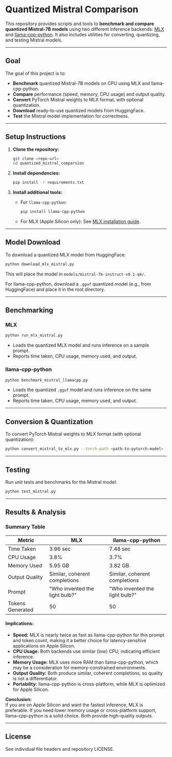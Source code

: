 # Quantized Mistral Comparison

This repository provides scripts and tools to **benchmark and compare quantized Mistral-7B models** using two different inference backends: [MLX](https://github.com/ml-explore/mlx) and [llama-cpp-python](https://github.com/abetlen/llama-cpp-python). It also includes utilities for converting, quantizing, and testing Mistral models.

---

## Goal

The goal of this project is to:
- **Benchmark** quantized Mistral-7B models on CPU using MLX and llama-cpp-python.
- **Compare** performance (speed, memory, CPU usage) and output quality.
- **Convert** PyTorch Mistral weights to MLX format, with optional quantization.
- **Download** ready-to-use quantized models from HuggingFace.
- **Test** the Mistral model implementation for correctness.

---

## Setup Instructions

1. **Clone the repository:**
   ```bash
   git clone <repo-url>
   cd quantized_mistral_comparsion
   ```

2. **Install dependencies:**
   ```bash
   pip install -r requirements.txt
   ```

3. **Install additional tools:**
   - For `llama-cpp-python`:
     ```bash
     pip install llama-cpp-python
     ```
   - For MLX (Apple Silicon only):
     See [MLX installation guide](https://github.com/ml-explore/mlx).

---

## Model Download

To download a quantized MLX model from HuggingFace:
```bash
python download_mlx_mistral.py
```
This will place the model in `models/mistral-7b-instruct-v0.1-q4/`.

For llama-cpp-python, download a `.gguf` quantized model (e.g., from HuggingFace) and place it in the root directory.

---

## Benchmarking

### MLX

```bash
python run_mlx_mistral.py
```
- Loads the quantized MLX model and runs inference on a sample prompt.
- Reports time taken, CPU usage, memory used, and output.

### llama-cpp-python

```bash
python benchmark_mistral_llamacpp.py
```
- Loads the quantized `.gguf` model and runs inference on the same prompt.
- Reports time taken, CPU usage, memory used, and output.

---

## Conversion & Quantization

To convert PyTorch Mistral weights to MLX format (with optional quantization):

```bash
python convert_mistral_to_mlx.py --torch-path <path-to-pytorch-model> --mlx-path <output-mlx-dir> --quantize --q-group-size 64 --q-bits 4
```

---

## Testing

Run unit tests and benchmarks for the Mistral model:

```bash
python test_mistral.py
```

---

## Results & Analysis

### **Summary Table**

| Metric         | MLX         | llama-cpp-python |
|----------------|-------------|------------------|
| Time Taken     | 3.96 sec    | 7.48 sec         |
| CPU Usage      | 3.8%        | 3.7%             |
| Memory Used    | 5.95 GB     | 3.82 GB          |
| Output Quality | Similar, coherent completions | Similar, coherent completions |
| Prompt         | "Who invented the light bulb?" | "Who invented the light bulb?" |
| Tokens Generated | 50        | 50               |

#### **Implications:**

- **Speed:** MLX is nearly twice as fast as llama-cpp-python for this prompt and token count, making it a better choice for latency-sensitive applications on Apple Silicon.
- **CPU Usage:** Both backends use similar (low) CPU, indicating efficient inference.
- **Memory Usage:** MLX uses more RAM than llama-cpp-python, which may be a consideration for memory-constrained environments.
- **Output Quality:** Both produce similar, coherent completions, so quality is not a differentiator.
- **Portability:** llama-cpp-python is cross-platform, while MLX is optimized for Apple Silicon.

**Conclusion:**  
If you are on Apple Silicon and want the fastest inference, MLX is preferable. If you need lower memory usage or cross-platform support, llama-cpp-python is a solid choice. Both provide high-quality outputs.

---

## License

See individual file headers and repository LICENSE. 
